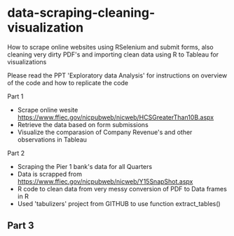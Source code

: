 # data-scraping-cleaning-visualization
How to scrape online websites using RSelenium and submit forms, also cleaning very dirty PDF's and importing clean data using R to Tableau for visualizations


Please read the PPT 'Exploratory data Analysis' for instructions on overview of the code and how to replicate the code

Part 1
- Scrape online wesite https://www.ffiec.gov/nicpubweb/nicweb/HCSGreaterThan10B.aspx
- Retrieve the data based on form submissions
- Visualize the comparasion of Company Revenue's and other observations in Tableau

Part 2
- Scraping the Pier 1 bank's data for all Quarters
- Data is scrapped from https://www.ffiec.gov/nicpubweb/nicweb/Y15SnapShot.aspx
- R code to clean data from very messy conversion of PDF to Data frames in R
- Used 'tabulizers' project from GITHUB to use function extract_tables()

Part 3
-
